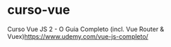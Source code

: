 # curso-vue
Curso Vue JS 2 - O Guia Completo (incl. Vue Router &amp; Vuex)https://www.udemy.com/vue-js-completo/
